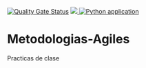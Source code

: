[![Quality Gate Status](https://sonarcloud.io/api/project_badges/measure?project=JuanCruzV4_Metodologias-Agiles_TPI_Ahorcado&metric=alert_status)](https://sonarcloud.io/summary/new_code?id=JuanCruzV4_Metodologias-Agiles_TPI_Ahorcado)
<a href="https://codecov.io/github/JuanCruzV4/Metodologias-Agiles_TPI_Ahorcado" > 
 <img src="https://codecov.io/github/JuanCruzV4/Metodologias-Agiles_TPI_Ahorcado/graph/badge.svg?token=XYEPGQ79WE"/> 
 </a>
 [![Python application](https://github.com/JuanCruzV4/Metodologias-Agiles_TPI_Ahorcado/actions/workflows/python-app.yml/badge.svg)](https://github.com/JuanCruzV4/Metodologias-Agiles_TPI_Ahorcado/actions/workflows/python-app.yml)
# Metodologias-Agiles
Practicas de clase
